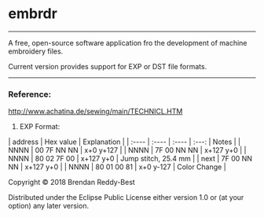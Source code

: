 # embrdr
-----------------
A free, open-source software application fro the development of machine embroidery files.

Current version provides support for EXP or DST file  formats.


__________________________________

### Reference:
 http://www.achatina.de/sewing/main/TECHNICL.HTM

1.  EXP Format:

| address | Hex value | Explanation | 
| :---- | :---- | :---- | :---: | Notes |
| NNNN | 00 7F NN NN | x+0   y+127 |
| NNNN | 7F 00 NN NN | x+127   y+0 |
| NNNN | 80 02 7F 00 | x+127   y+0 | Jump stitch, 25.4 mm |
| next | 7F 00 NN NN | x+127   y+0 |
| NNNN | 80 01 00 81 | x+0   y-127 | Color Change |



Copyright © 2018 Brendan Reddy-Best

Distributed under the Eclipse Public License either version 1.0 or (at
your option) any later version.

